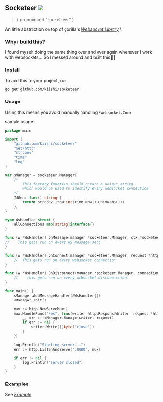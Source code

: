 ## Socketeer ![](https://github.com/kiishi/socketeer/workflows/CI/badge.svg)

> ( pronounced "socket-eer" )

An little abstraction on top of gorilla's *[Websocket Library](https://github.com/gorilla/websocket)* \

### Why i build this?

I found myself doing the same thing over and over again whenever I work with websockets... So I messed around and built
this✌🏽

### Install

To add this to your project, run

```shell
go get github.com/kiishi/socketeer
```

### Usage

Using this means you avoid manually handling `*websocket.Conn`

sample usage

```go
package main

import (
	"github.com/kiishi/socketeer"
	"net/http"
	"strconv"
	"time"
	"log"
)

var sManager = socketeer.Manager{
	/*
		This factory function should return a unique string
		which would be used to identify every websocket connection
	*/
	IdGen: func() string {
		return strconv.Itoa(int(time.Now().UnixNano()))
	},
}

type WsHandler struct {
	allConnections map[string]interface{}
}

func (w *WsHandler) OnMessage(manager *socketeer.Manager, ctx *socketeer.MessageContext) {
//    This gets run on every WS message sent
}

func (w *WsHandler) OnConnect(manager *socketeer.Manager, request *http.Request, connectionId string) {
	//	This gets run on every websocket connection
}

func (w *WsHandler) OnDisconnect(manager *socketeer.Manager, connectionId string) {
	//    this gets run on every websocket disconnection.
}

func main() {
	sManager.AddMessageHandler(&WsHandler{})
	sManager.Init()

	mux := http.NewServeMux()
	mux.HandleFunc("/ws", func(writer http.ResponseWriter, request *http.Request) {
		_, err := sManager.Manage(writer, request)
		if err != nil {
			writer.Write([]byte("close"))
		}
	})

	log.Println("Starting server...")
	err := http.ListenAndServe(":8080", mux)

	if err != nil {
		log.Println("server closed")
	}
}
```

### Examples

See *[Example](https://github.com/kiishi/socketeer/tree/master/example)*
